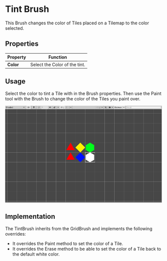 # Tint Brush

This Brush changes the color of Tiles placed on a Tilemap to the color selected.

## Properties

| Property  | Function                      |
| --------- | ----------------------------- |
| __Color__ | Select the Color of the tint. |

## Usage

Select the color to tint a Tile with in the Brush properties. Then use the Paint tool with the Brush to change the color of the Tiles you paint over.

![Scene View with Tint Brush](images/TintBrush.png)

## Implementation

The TintBrush inherits from the GridBrush and implements the following overrides:

- It overrides the Paint method to set the color of a Tile. 
- It overrides the Erase method to be able to set the color of a Tile back to the default white color.